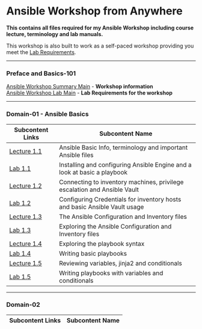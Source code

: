 # Ansible Workshop from Anywhere

**This contains all files required for my Ansible Workshop including course lecture, terminology and lab manuals.**

This workshop is also built to work as a self-paced workshop providing you meet the [Lab Requirements](/docs/LAB-MAIN.md).

_____________________________________________
### Preface and Basics-101
[Ansible Workshop Summary Main](/docs/WORKSHOP-MAIN.md#ansible-workshop--ansible-basics) - **Workshop information**<br>
[Ansible Workshop Lab Main](/docs/LAB-MAIN.md#lab-main) - **Lab Requirements for the workshop**<br>
_____________________________________________
### Domain-01 - Ansible Basics
| Subcontent Links | Subcontent Name |
|------------|-----------------|
|[Lecture 1.1](/docs/LECTURE1.1-MAIN.md)| Ansible Basic Info, terminology and important Ansible files |
|[Lab 1.1 ](/docs/LAB1.1-MAIN.md) | Installing and configuring Ansible Engine and a look at basic a playbook |
|[Lecture 1.2](/docs/LECTURE1.2-MAIN.md)| Connecting to inventory machines, privilege escalation and Ansible Vault |
|[Lab 1.2](/docs/LAB1.2-MAIN.md) | Configuring Credentials for inventory hosts and basic Ansible Vault usage |
|[Lecture 1.3](/docs/LECTURE1.3-MAIN.md)| The Ansible Configuration and Inventory files|
|[Lab 1.3](/docs/LAB1.3-MAIN.md)| Exploring the Ansible Configuration and Inventory files|
|[Lecture 1.4](/docs/LECTURE1.4-MAIN.md)| Exploring the playbook syntax|
|[Lab 1.4](/docs/LAB1.4-MAIN.md)| Writing basic playbooks|
|[Lecture 1.5](/docs/LECTURE1.5-MAIN.md)| Reviewing variables, jinja2 and conditionals|
|[Lab 1.5](/docs/LAB1.5-MAIN.md)| Writing playbooks with variables and conditionals|
_____________________________________________
### Domain-02
| Subcontent Links | Subcontent Name |
|------------|-----------------|



